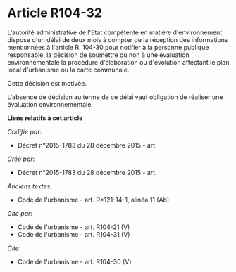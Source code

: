 # Article R104-32

L'autorité administrative de l'Etat compétente en matière d'environnement dispose d'un délai de deux mois à compter de la
réception des informations mentionnées à l'article R. 104-30 pour notifier à la personne publique responsable, la décision de
soumettre ou non à une évaluation environnementale la procédure d'élaboration ou d'évolution affectant le plan local
d'urbanisme ou la carte communale. 

Cette décision est motivée. 

L'absence de décision au terme de ce délai vaut obligation de réaliser une évaluation environnementale.

**Liens relatifs à cet article**

_Codifié par_:

  - Décret n°2015-1783 du 28 décembre 2015 - art.

_Créé par_:

  - Décret n°2015-1783 du 28 décembre 2015 - art.

_Anciens textes_:

  - Code de l'urbanisme - art. R*121-14-1, alinéa 11 (Ab)

_Cité par_:

  - Code de l'urbanisme - art. R104-21 (V)
  - Code de l'urbanisme - art. R104-31 (V)

_Cite_:

  - Code de l'urbanisme - art. R104-30 (V)
